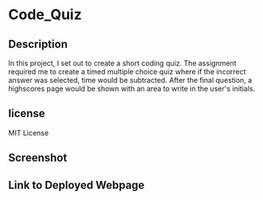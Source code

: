 # Code_Quiz

## Description
In this project, I set out to create a short coding quiz. The assignment required me to create a timed multiple choice quiz where if the incorrect answer was selected, time would be subtracted. After the final question, a highscores page would be shown with an area to write in the user's initials.

## license

MIT License

## Screenshot



## Link to Deployed Webpage